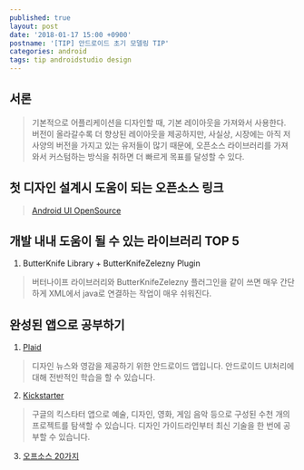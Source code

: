 ```yaml
---
published: true
layout: post
date: '2018-01-17 15:00 +0900'
postname: '[TIP] 안드로이드 초기 모델링 TIP'
categories: android
tags: tip androidstudio design
---
```

## 서론			
> 기본적으로 어플리케이션을 디자인할 때, 기본 레이아웃을 가져와서 사용한다. 버전이 올라갈수록 더 향상된 레이아웃을 제공하지만, 사실상, 시장에는 아직 저사양의 버전을 가지고 있는 유저들이 많기 때문에, 오픈소스 라이브러리를 가져와서 커스텀하는 방식을 취하면 더 빠르게 목표를 달성할 수 있다.

## 첫 디자인 설계시 도움이 되는 오픈소스 링크

> [Android UI OpenSource](https://kmshack.github.io/AndroidUICollection/)

## 개발 내내 도움이 될 수 있는 라이브러리 TOP 5

1. ButterKnife Library + ButterKnifeZelezny Plugin

> 버터나이프 라이브러리와 ButterKnifeZelezny 플러그인을 같이 쓰면 매우 간단하게 XML에서 java로 연결하는 작업이 매우 쉬워진다.

## 완성된 앱으로 공부하기

1. [Plaid](https://github.com/nickbutcher/plaid)

> 디자인 뉴스와 영감을 제공하기 위한 안드로이드 앱입니다. 안드로이드 UI처리에 대해 전반적인 학습을 할 수 있습니다.

2. [Kickstarter](https://github.com/kickstarter/android-oss)

> 구글의 킥스타터 앱으로 예술, 디자인, 영화, 게임 음악 등으로 구성된 수천 개의 프로젝트를 탐색할 수 있습니다. 디자인 가이드라인부터 최신 기술을 한 번에 공부할 수 있습니다.

3. [오프소스 20가지](http://www.kmshack.kr/2017/03/%EC%95%88%EB%93%9C%EB%A1%9C%EC%9D%B4%EB%93%9C-%EA%B0%9C%EB%B0%9C-%EC%8A%A4%ED%82%AC%EC%9D%84-%ED%96%A5%EC%83%81%EC%8B%9C%ED%82%A4%EB%8A%94-%EC%98%A4%ED%94%88%EC%86%8C%EC%8A%A4-%EC%95%B1-20%EA%B0%80/)

